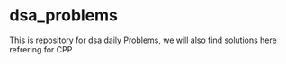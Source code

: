 # dsa_problems
This is repository for dsa daily Problems, we will also find solutions here refrering for CPP
